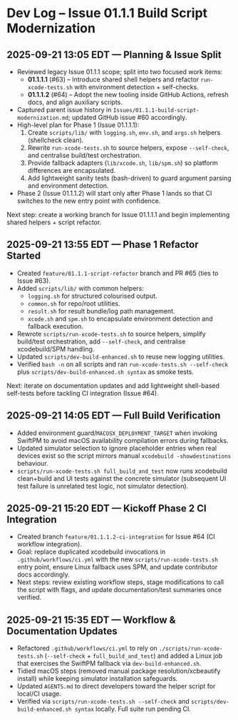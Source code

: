 # Dev Log – Issue 01.1.1 Build Script Modernization

## 2025-09-21 13:05 EDT — Planning & Issue Split
- Reviewed legacy Issue 01.1.1 scope; split into two focused work items:
  - **01.1.1.1** (#63) – Introduce shared shell helpers and refactor `run-xcode-tests.sh` with environment detection + self-checks.
  - **01.1.1.2** (#64) – Adopt the new tooling inside GitHub Actions, refresh docs, and align auxiliary scripts.
- Captured parent issue history in `Issues/01.1.1-build-script-modernization.md`; updated GitHub issue #60 accordingly.
- High-level plan for Phase 1 (Issue 01.1.1.1):
  1. Create `scripts/lib/` with `logging.sh`, `env.sh`, and `args.sh` helpers (shellcheck clean).
  2. Rewrite `run-xcode-tests.sh` to source helpers, expose `--self-check`, and centralise build/test orchestration.
  3. Provide fallback adapters (`lib/xcode.sh`, `lib/spm.sh`) so platform differences are encapsulated.
  4. Add lightweight sanity tests (bash-driven) to guard argument parsing and environment detection.
- Phase 2 (Issue 01.1.1.2) will start only after Phase 1 lands so that CI switches to the new entry point with confidence.

Next step: create a working branch for Issue 01.1.1.1 and begin implementing shared helpers + script refactor.

## 2025-09-21 13:55 EDT — Phase 1 Refactor Started
- Created `feature/01.1.1-script-refactor` branch and PR #65 (ties to Issue #63).
- Added `scripts/lib/` with common helpers:
  - `logging.sh` for structured colourised output.
  - `common.sh` for repo/root utilities.
  - `result.sh` for result bundle/log path management.
  - `xcode.sh` and `spm.sh` to encapsulate environment detection and fallback execution.
- Rewrote `scripts/run-xcode-tests.sh` to source helpers, simplify build/test orchestration, add `--self-check`, and centralise xcodebuild/SPM handling.
- Updated `scripts/dev-build-enhanced.sh` to reuse new logging utilities.
- Verified `bash -n` on all scripts and ran `run-xcode-tests.sh --self-check` plus `scripts/dev-build-enhanced.sh syntax` as smoke tests.

Next: iterate on documentation updates and add lightweight shell-based self-tests before tackling CI integration (Issue #64).

## 2025-09-21 14:05 EDT — Full Build Verification
- Added environment guard/`MACOSX_DEPLOYMENT_TARGET` when invoking SwiftPM to avoid macOS availability compilation errors during fallbacks.
- Updated simulator selection to ignore placeholder entries when real devices exist so the script mirrors manual `xcodebuild -showdestinations` behaviour.
- `scripts/run-xcode-tests.sh full_build_and_test` now runs xcodebuild clean+build and UI tests against the concrete simulator (subsequent UI test failure is unrelated test logic, not simulator detection).

## 2025-09-21 15:20 EDT — Kickoff Phase 2 CI Integration
- Created branch `feature/01.1.1.2-ci-integration` for Issue #64 (CI workflow integration).
- Goal: replace duplicated xcodebuild invocations in `.github/workflows/ci.yml` with the new `scripts/run-xcode-tests.sh` entry point, ensure Linux fallback uses SPM, and update contributor docs accordingly.
- Next steps: review existing workflow steps, stage modifications to call the script with flags, and update documentation/test summaries once verified.

## 2025-09-21 15:35 EDT — Workflow & Documentation Updates
- Refactored `.github/workflows/ci.yml` to rely on `./scripts/run-xcode-tests.sh` (`--self-check` + `full_build_and_test`) and added a Linux job that exercises the SwiftPM fallback via `dev-build-enhanced.sh`.
- Tidied macOS steps (removed manual package resolution/xcbeautify install) while keeping simulator installation safeguards.
- Updated `AGENTS.md` to direct developers toward the helper script for local/CI usage.
- Verified via `scripts/run-xcode-tests.sh --self-check` and `scripts/dev-build-enhanced.sh syntax` locally. Full suite run pending CI.
